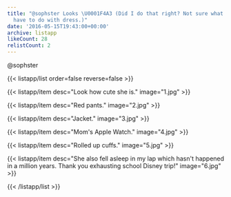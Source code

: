 ```yaml
---
title: "@sophster Looks \U0001F4A3 (Did I do that right? Not sure what old-timey explosives
  have to do with dress.)"
date: '2016-05-15T19:43:00+00:00'
archive: listapp
likeCount: 28
relistCount: 2
---
```


@sophster

<!--more-->

{{< listapp/list order=false reverse=false >}}

   {{< listapp/item
      desc="Look how cute she is."
      image="1.jpg" >}}

   {{< listapp/item
      desc="Red pants."
      image="2.jpg" >}}

   {{< listapp/item
      desc="Jacket."
      image="3.jpg" >}}

   {{< listapp/item
      desc="Mom's Apple Watch."
      image="4.jpg" >}}

   {{< listapp/item
      desc="Rolled up cuffs."
      image="5.jpg" >}}

   {{< listapp/item
      desc="She also fell asleep in my lap which hasn't happened in a million years. Thank you exhausting school Disney trip!"
      image="6.jpg" >}}

{{< /listapp/list >}}
